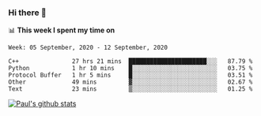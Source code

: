 ### Hi there 👋

📊 **This week I spent my time on**
<!--START_SECTION:waka-->
```text
Week: 05 September, 2020 - 12 September, 2020

C++               27 hrs 21 mins  ██████████████████████░░░   87.79 % 
Python            1 hr 10 mins    █░░░░░░░░░░░░░░░░░░░░░░░░   03.75 % 
Protocol Buffer   1 hr 5 mins     █░░░░░░░░░░░░░░░░░░░░░░░░   03.51 % 
Other             49 mins         ▓░░░░░░░░░░░░░░░░░░░░░░░░   02.67 % 
Text              23 mins         ▒░░░░░░░░░░░░░░░░░░░░░░░░   01.25 % 
```
<!--END_SECTION:waka-->


[![Paul's github stats](https://github-readme-stats.vercel.app/api?username=mickeyouyou&theme=dracula&show_icons=true)](https://github.com/anuraghazra/github-readme-stats)
